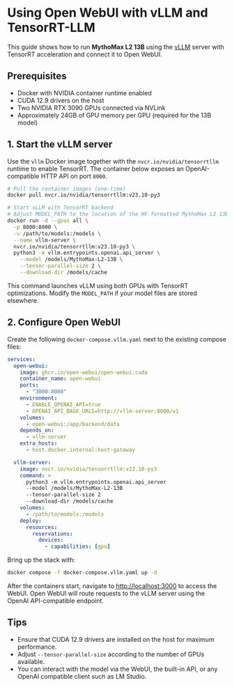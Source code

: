 # Using Open WebUI with vLLM and TensorRT-LLM

This guide shows how to run **MythoMax L2 13B** using the [vLLM](https://github.com/vllm-project/vllm) server with TensorRT acceleration and connect it to Open WebUI.

## Prerequisites

- Docker with NVIDIA container runtime enabled
- CUDA 12.9 drivers on the host
- Two NVIDIA RTX 3090 GPUs connected via NVLink
- Approximately 24GB of GPU memory per GPU (required for the 13B model)

## 1. Start the vLLM server

Use the `vllm` Docker image together with the `nvcr.io/nvidia/tensorrtllm` runtime to enable TensorRT. The container below exposes an OpenAI-compatible HTTP API on port `8000`.

```bash
# Pull the container images (one-time)
docker pull nvcr.io/nvidia/tensorrtllm:v23.10-py3

# Start vLLM with TensorRT backend
# Adjust MODEL_PATH to the location of the HF formatted MythoMax L2 13B weights.
docker run -d --gpus all \
  -p 8000:8000 \
  -v /path/to/models:/models \
  --name vllm-server \
  nvcr.io/nvidia/tensorrtllm:v23.10-py3 \
  python3 -m vllm.entrypoints.openai.api_server \
    --model /models/MythoMax-L2-13B \
    --tensor-parallel-size 2 \
    --download-dir /models/cache
```

This command launches vLLM using both GPUs with TensorRT optimizations. Modify the `MODEL_PATH` if your model files are stored elsewhere.

## 2. Configure Open WebUI

Create the following `docker-compose.vllm.yaml` next to the existing compose files:

```yaml
services:
  open-webui:
    image: ghcr.io/open-webui/open-webui:cuda
    container_name: open-webui
    ports:
      - "3000:8080"
    environment:
      - ENABLE_OPENAI_API=true
      - OPENAI_API_BASE_URLS=http://vllm-server:8000/v1
    volumes:
      - open-webui:/app/backend/data
    depends_on:
      - vllm-server
    extra_hosts:
      - host.docker.internal:host-gateway

  vllm-server:
    image: nvcr.io/nvidia/tensorrtllm:v23.10-py3
    command: >
      python3 -m vllm.entrypoints.openai.api_server
      --model /models/MythoMax-L2-13B
      --tensor-parallel-size 2
      --download-dir /models/cache
    volumes:
      - /path/to/models:/models
    deploy:
      resources:
        reservations:
          devices:
            - capabilities: [gpu]
```

Bring up the stack with:

```bash
docker compose -f docker-compose.vllm.yaml up -d
```

After the containers start, navigate to [http://localhost:3000](http://localhost:3000) to access the WebUI. Open WebUI will route requests to the vLLM server using the OpenAI API-compatible endpoint.

## Tips

- Ensure that CUDA 12.9 drivers are installed on the host for maximum performance.
- Adjust `--tensor-parallel-size` according to the number of GPUs available.
- You can interact with the model via the WebUI, the built-in API, or any OpenAI compatible client such as LM Studio.


